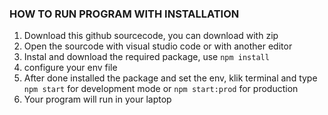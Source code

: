 ### HOW TO RUN PROGRAM WITH INSTALLATION

1. Download this github sourcecode, you can download with zip
2. Open the sourcode with visual studio code or with another editor
3. Instal and download the required package, use `npm install`
4. configure your env file
5. After done installed the package and set the env, klik terminal and type `npm start` for development mode or `npm start:prod` for production
6. Your program will run in your laptop
